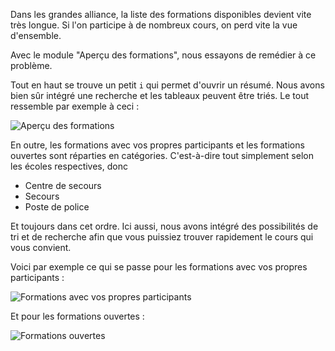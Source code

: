 Dans les grandes alliance, la liste des formations disponibles devient vite très longue.
Si l'on participe à de nombreux cours, on perd vite la vue d'ensemble.

Avec le module "Aperçu des formations", nous essayons de remédier à ce problème.

Tout en haut se trouve un petit `i` qui permet d'ouvrir un résumé.
Nous avons bien sûr intégré une recherche et les tableaux peuvent être triés.
Le tout ressemble par exemple à ceci :

![Aperçu des formations](assets/fr_FR/overview.png)

En outre, les formations avec vos propres participants et les formations ouvertes sont réparties en catégories.
C'est-à-dire tout simplement selon les écoles respectives, donc

* Centre de secours
* Secours
* Poste de police

Et toujours dans cet ordre.
Ici aussi, nous avons intégré des possibilités de tri et de recherche afin
que vous puissiez trouver rapidement le cours qui vous convient.

Voici par exemple ce qui se passe pour les formations avec vos propres participants :

![Formations avec vos propres participants](assets/fr_FR/own.png)

Et pour les formations ouvertes :

![Formations ouvertes](assets/fr_FR/alliance.png)
